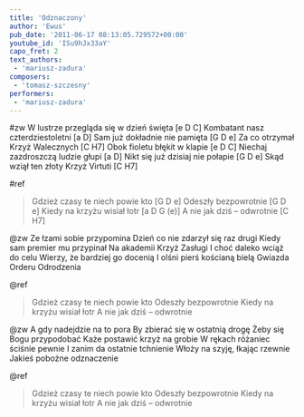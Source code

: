 ```yaml
---
title: 'Odznaczony'
author: 'Ewus'
pub_date: '2011-06-17 08:13:05.729572+00:00'
youtube_id: 'ISu9hJx33aY'
capo_fret: 2
text_authors:
 - 'mariusz-zadura'
composers:
 - 'tomasz-szczesny'
performers:
 - 'mariusz-zadura'
---
```


#zw
W lustrze przegląda się w dzień święta [e D C]
Kombatant nasz czterdziestoletni [a D]
Sam już dokładnie nie pamięta [G D e]
Za co otrzymał Krzyż Walecznych [C H7]
Obok fioletu błękit w klapie [e D C]
Niechaj zazdroszczą ludzie głupi [a D]
Nikt się już dzisiaj nie połapie [G D e]
Skąd wziął ten złoty Krzyż Virtuti [C H7]

#ref
>Gdzież czasy te niech powie kto [G D e]
>Odeszły bezpowrotnie [G D e]
>Kiedy na krzyżu wisiał łotr [a D G (e)]
>A nie jak dziś – odwrotnie [C H7]

@zw
Ze łzami sobie przypomina
Dzień co nie zdarzył się raz drugi
Kiedy sam premier mu przypinał
Na akademii Krzyż Zasługi
I choć daleko wciąż do celu
Wierzy, że bardziej go docenią
I olśni pierś kościaną bielą
Gwiazda Orderu Odrodzenia

@ref
>Gdzież czasy te niech powie kto
>Odeszły bezpowrotnie
>Kiedy na krzyżu wisiał łotr
>A nie jak dziś – odwrotnie

@zw
A gdy nadejdzie na to pora
By zbierać się w ostatnią drogę
Żeby się Bogu przypodobać
Każe postawić krzyż na grobie
W rękach różaniec ściśnie pewnie
I zanim da ostatnie tchnienie
Włoży na szyję, łkając rzewnie
Jakieś pobożne odznaczenie

@ref
>Gdzież czasy te niech powie kto
>Odeszły bezpowrotnie
>Kiedy na krzyżu wisiał łotr
>A nie jak dziś – odwrotnie